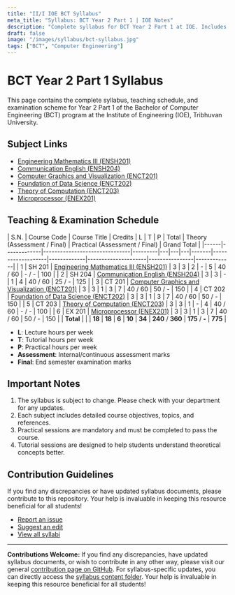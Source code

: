 ```yaml
---
title: "II/I IOE BCT Syllabus"
meta_title: "Syllabus: BCT Year 2 Part 1 | IOE Notes"
description: "Complete syllabus for BCT Year 2 Part 1 at IOE. Includes detailed course content for all subjects in the second year, first part of the BCT program."
draft: false
image: "/images/syllabus/bct-syllabus.jpg"
tags: ["BCT", "Computer Engineering"]
---
```


# BCT Year 2 Part 1 Syllabus

This page contains the complete syllabus, teaching schedule, and examination scheme for Year 2 Part 1 of the Bachelor of Computer Engineering (BCT) program at the Institute of Engineering (IOE), Tribhuvan University.


## Subject Links

- [Engineering Mathematics III (ENSH201)](engineering-mathematics-iii-ensh-201)
- [Communication English (ENSH204)](communication-english-ensh-204)
- [Computer Graphics and Visualization (ENCT201)](  computer-graphics-and-visualization-enct-201)
- [Foundation of Data Science (ENCT202)](foundation-of-data-science-enct-202)
- [Theory of Computation (ENCT203)](theory-of-computation-enct-203)
- [Microprocessor (ENEX201)](microprocessors-enex-201)

## Teaching & Examination Schedule

| S.N. | Course Code | Course Title | Credits | L | T | P | Total | Theory (Assessment / Final) | Practical (Assessment / Final) | Grand Total |
|------|-------------|-------------------------------|---------|---|---|---|-------|-------------------|-------------|---------------------|----------------|-------------|
| 1 | SH 201 | [Engineering Mathematics III (ENSH201)](engineering-mathematics-iii-ensh-201) | 3 | 3 | 2 | - | 5 | 40 / 60 | - / - | 100 |
| 2 | SH 204 | [Communication English (ENSH204)](communication-english-ensh-204) | 3 | 3 | - | 1 | 4 | 40 / 60 | 25 / - | 125 |
| 3 | CT 201 | [Computer Graphics and Visualization (ENCT201)](computer-graphics-and-visualization-enct-201) | 3 | 3 | 1 | 3 | 7 | 40 / 60 | 50 / - | 150 |
| 4 | CT 202 | [Foundation of Data Science (ENCT202)](foundation-of-data-science-enct-202) | 3 | 3 | 1 | 3 | 7 | 40 / 60 | 50 / - | 150 |
| 5 | CT 203 | [Theory of Computation (ENCT203)](theory-of-computation-enct-203) | 3 | 3 | 1 | - | 4 | 40 / 60 | - / - | 100 |
| 6 | EX 201 | [Microprocessor (ENEX201)](microprocessors-enex-201) | 3 | 3 | 1 | 3 | 7 | 40 / 60 | 50 / - | 150 |
| **Total** |  |  | **18** | **18** | **6** | **10** | **34** | **240** / **360** | **175** / **-** | **775** |

- **L**: Lecture hours per week
- **T**: Tutorial hours per week
- **P**: Practical hours per week
- **Assessment**: Internal/continuous assessment marks
- **Final**: End semester examination marks

## Important Notes

1. The syllabus is subject to change. Please check with your department for any updates.
2. Each subject includes detailed course objectives, topics, and references.
3. Practical sessions are mandatory and must be completed to pass the course.
4. Tutorial sessions are designed to help students understand theoretical concepts better.

## Contribution Guidelines

If you find any discrepancies or have updated syllabus documents, please contribute to this repository. Your help is invaluable in keeping this resource beneficial for all students!

- [Report an issue](https://github.com/ioenotes/ioenotes/issues)
- [Suggest an edit](https://github.com/ioenotes/ioenotes/edit/main/content/english/syllabus/computer/year2-part1/_index.md)
- [View all syllabi](https://github.com/ioenotes/ioenotes/tree/main/content/english/syllabus)

---

**Contributions Welcome:**
If you find any discrepancies, have updated syllabus documents, or wish to contribute in any other way, please visit our general [contribution page on GitHub](https://github.com/ioenotes/ioenotes). For syllabus-specific updates, you can directly access the [syllabus content folder](https://github.com/ioenotes/ioenotes/tree/main/content/english/syllabus). Your help is invaluable in keeping this resource beneficial for all students!